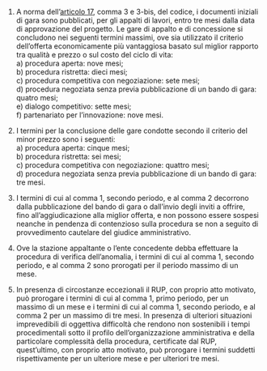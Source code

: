 1. A norma dell’[articolo 17](/index.html?article=articolo-17&version=2), comma 3 e 3-bis, del codice, i documenti iniziali di gara sono pubblicati, per gli appalti di lavori, entro tre mesi dalla data di approvazione del progetto. Le gare di appalto e di concessione si concludono nei seguenti termini massimi, ove sia utilizzato il criterio dell’offerta economicamente più vantaggiosa basato sul miglior rapporto tra qualità e prezzo o sul costo del ciclo di vita:<br>a) procedura aperta: nove mesi;<br>b) procedura ristretta: dieci mesi; <br>c) procedura competitiva con negoziazione: sete mesi;<br>d) procedura negoziata senza previa pubblicazione di un bando di gara: quatro mesi; <br>e) dialogo competitivo: sette mesi; <br>f) partenariato per l’innovazione: nove mesi.

2. I termini per la conclusione delle gare condotte secondo il criterio del minor prezzo sono i seguenti:<br>a) procedura aperta: cinque mesi;<br>b) procedura ristretta: sei mesi;<br>c) procedura competitiva con negoziazione: quattro mesi;<br>d) procedura negoziata senza previa pubblicazione di un bando di gara: tre mesi.

3. I termini di cui al comma 1, secondo periodo, e al comma 2 decorrono dalla pubblicazione del bando di gara o dall’invio degli inviti a offrire, fino all’aggiudicazione alla miglior offerta, e non possono essere sospesi neanche in pendenza di contenzioso sulla procedura se non a seguito di provvedimento cautelare del giudice amministrativo.

4. Ove la stazione appaltante o l’ente concedente debba effettuare la procedura di verifica dell’anomalia, i termini di cui al comma 1, secondo periodo, e al comma 2 sono prorogati per il periodo massimo di un mese.

5. In presenza di circostanze eccezionali il RUP, con proprio atto motivato, può prorogare i termini di cui al comma 1, primo periodo, per un massimo di un mese e i termini di cui al comma 1, secondo periodo, e al comma 2 per un massimo di tre mesi. In presenza di ulteriori situazioni imprevedibili di oggettiva difficoltà che rendono non sostenibili i tempi procedimentali sotto il profilo dell’organizzazione amministrativa e della particolare complessità della procedura, certificate dal RUP, quest’ultimo, con proprio atto motivato, può prorogare i termini suddetti rispettivamente per un ulteriore mese e per ulteriori tre mesi.